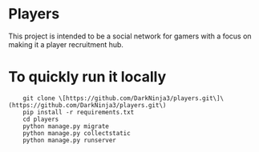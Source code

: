 # Players
This project is intended to be a social network for gamers with a focus on making it a player recruitment hub. 

# To quickly run it locally
``` 
    git clone \[https://github.com/DarkNinja3/players.git\]\(https://github.com/DarkNinja3/players.git\)
    pip install -r requirements.txt
    cd players
    python manage.py migrate
    python manage.py collectstatic
    python manage.py runserver
```
